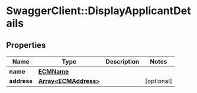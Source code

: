 # SwaggerClient::DisplayApplicantDetails

## Properties
Name | Type | Description | Notes
------------ | ------------- | ------------- | -------------
**name** | [**ECMName**](ECMName.md) |  | 
**address** | [**Array&lt;ECMAddress&gt;**](ECMAddress.md) |  | [optional] 


